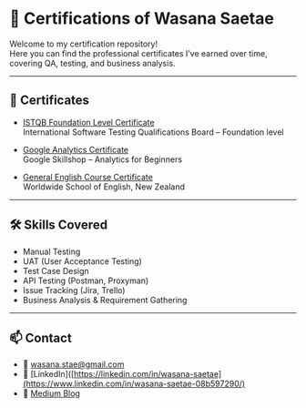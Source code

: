 # 📄 Certifications of Wasana Saetae

Welcome to my certification repository!  
Here you can find the professional certificates I’ve earned over time, covering QA, testing, and business analysis.

---

## 🌟 Certificates

- [ISTQB Foundation Level Certificate](./ISTQB_Foundation_Level_Certificate.pdf)  
International Software Testing Qualifications Board – Foundation level

- [Google Analytics Certificate](./Google_Analytics_Certificate.pdf)  
Google Skillshop – Analytics for Beginners

- [General English Course Certificate](./General_English_Certificate.pdf)  
Worldwide School of English, New Zealand

---

## 🛠️ Skills Covered

- Manual Testing  
- UAT (User Acceptance Testing)  
- Test Case Design  
- API Testing (Postman, Proxyman)  
- Issue Tracking (Jira, Trello)  
- Business Analysis & Requirement Gathering

---

## 📫 Contact
- 📧 wasana.stae@gmail.com  
- 💼 [LinkedIn]([https://linkedin.com/in/wasana-saetae](https://www.linkedin.com/in/wasana-saetae-08b597290/)
- 📝 [Medium Blog](https://medium.com/@wasana.stae)
